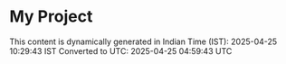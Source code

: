 # My Project

This content is dynamically generated in Indian Time (IST): 2025-04-25 10:29:43 IST
Converted to UTC: 2025-04-25 04:59:43 UTC
